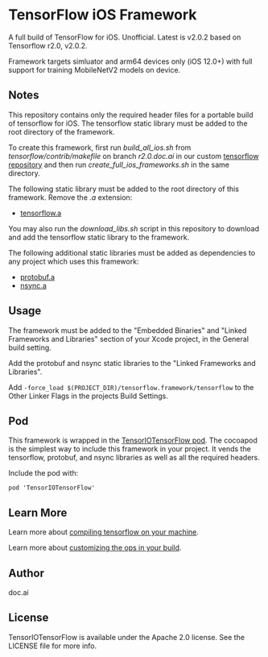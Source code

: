 # TensorFlow iOS Framework

A full build of TensorFlow for iOS. Unofficial. Latest is v2.0.2 based on Tensorflow r2.0, v2.0.2.

Framework targets simluator and arm64 devices only (iOS 12.0+) with full support for training MobileNetV2 models on device.

## Notes

This repository contains only the required header files for a portable build of tensorflow for iOS. The tensorflow static library must be added to the root directory of the framework.

To create this framework, first run *build_all_ios.sh* from *tensorflow/contrib/makefile* on branch *r2.0.doc.ai* in our custom [tensorflow repository](https://github.com/doc-ai/tensorflow/tree/r2.0.doc.ai) and then run *create_full_ios_frameworks.sh* in the same directory.

The following static library must be added to the root directory of this framework. Remove the *.a* extension:

- [tensorflow.a](https://storage.googleapis.com/tensorio-build/r2.0/tensorflow)

You may also run the *download_libs.sh* script in this repository to download and add the tensorflow static library to the framework.

The following additional static libraries must be added as dependencies to any project which uses this framework:

- [protobuf.a](https://storage.googleapis.com/tensorio-build/r2.0/libprotobuf)
- [nsync.a](https://storage.googleapis.com/tensorio-build/r2.0/nsync)

## Usage

The framework must be added to the "Embedded Binaries" and "Linked Frameworks and Libraries" section of your Xcode project, in the General build setting.

Add the protobuf and nsync static libraries to the "Linked Frameworks and Libraries".

Add `-force_load $(PROJECT_DIR)/tensorflow.framework/tensorflow` to the Other Linker Flags in the projects Build Settings.

## Pod

This framework is wrapped in the [TensorIOTensorFlow pod](https://github.com/doc-ai/tensorio-tensorflow-ios). The cocoapod is the simplest way to include this framework in your project. It vends the tensorflow, protobuf, and nsync libraries as well as all the required headers.

Include the pod with:

```
pod 'TensorIOTensorFlow'
```

## Learn More

Learn more about [compiling tensorflow on your machine](https://github.com/doc-ai/tensorflow-ios-framework/wiki).

Learn more about [customizing the ops in your build](https://github.com/doc-ai/tensorflow-ios-framework/wiki/Add-and-Remove-Ops).

## Author

doc.ai

## License

TensorIOTensorFlow is available under the Apache 2.0 license. See the LICENSE file for more info.
